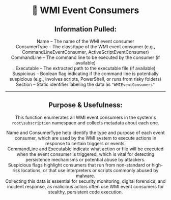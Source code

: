 <div align="center">

# 🔔 WMI Event Consumers

## **Information Pulled:**  
Name – The name of the WMI event consumer  
ConsumerType – The class/type of the WMI event consumer (e.g., CommandLineEventConsumer, ActiveScriptEventConsumer)  
CommandLine – The command line to be executed by the consumer (if available)  
Executable – The extracted path to the executable file (if available)  
Suspicious – Boolean flag indicating if the command line is potentially suspicious (e.g., involves scripts, PowerShell, or runs from risky folders)  
Section – Static identifier labeling the data as `"WMIEventConsumers"`

---

## **Purpose & Usefulness:**  
This function enumerates all WMI event consumers in the system's `root\subscription` namespace and collects metadata about each one.

Name and ConsumerType help identify the type and purpose of each event consumer, which are used by the WMI system to execute actions in response to certain triggers or events.  
CommandLine and Executable indicate what action or file will be executed when the event consumer is triggered, which is vital for detecting persistence mechanisms or potential abuse by attackers.  
Suspicious flags highlight consumers that run from non-standard or high-risk locations, or that use interpreters or scripts commonly abused by malware.  
Collecting this data is essential for security monitoring, digital forensics, and incident response, as malicious actors often use WMI event consumers for stealthy, persistent code execution.

</div>
